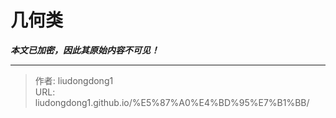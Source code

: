 # 几何类

***本文已加密，因此其原始内容不可见！***

---

> 作者: liudongdong1  
> URL: liudongdong1.github.io/%E5%87%A0%E4%BD%95%E7%B1%BB/  

